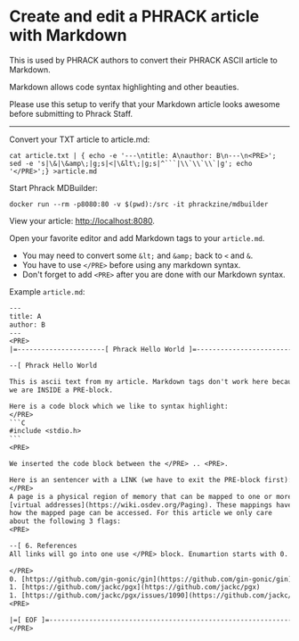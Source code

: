 # Create and edit a PHRACK article with Markdown

This is used by PHRACK authors to convert their PHRACK ASCII article to Markdown.

Markdown allows code syntax highlighting and other beauties.

Please use this setup to verify that your Markdown article looks awesome before submitting to Phrack Staff.

---

Convert your TXT article to article.md:
```shell
cat article.txt | { echo -e '---\ntitle: A\nauthor: B\n---\n<PRE>'; sed -e 's|\&|\&amp\;|g;s|<|\&lt\;|g;s|^```|\\`\\`\\`|g'; echo '</PRE>';} >article.md
```

Start Phrack MDBuilder:
```shell
docker run --rm -p8080:80 -v $(pwd):/src -it phrackzine/mdbuilder
```

View your article: [http://localhost:8080](http://localhost:8080).

Open your favorite editor and add Markdown tags to your `article.md`.
* You may need to convert some `&lt;` and `&amp;` back to `<` and `&`.
* You have to use `</PRE>` before using any markdown syntax.
* Don't forget to add `<PRE>` after you are done with our Markdown syntax.

Example `article.md`:
````txt
---
title: A
author: B
---
<PRE>
|=----------------------[ Phrack Hello World ]=--------------------------=|

--[ Phrack Hello World

This is ascii text from my article. Markdown tags don't work here because
we are INSIDE a PRE-block.

Here is a code block which we like to syntax highlight:
</PRE>
```C
#include <stdio.h>
```
<PRE>

We inserted the code block between the </PRE> .. <PRE>.

Here is an sentencer with a LINK (we have to exit the PRE-block first):
</PRE>
A page is a physical region of memory that can be mapped to one or more
[virtual addresses](https://wiki.osdev.org/Paging). These mappings have several flags that determine
how the mapped page can be accessed. For this article we only care
about the following 3 flags:
<PRE>

--[ 6. References
All links will go into one use </PRE> block. Enumartion starts with 0.
 
</PRE>
0. [https://github.com/gin-gonic/gin](https://github.com/gin-gonic/gin)
1. [https://github.com/jackc/pgx](https://github.com/jackc/pgx)
1. [https://github.com/jackc/pgx/issues/1090](https://github.com/jackc/pgx/issues/1090)
<PRE>

|=[ EOF ]=---------------------------------------------------------------=|
</PRE>
````




